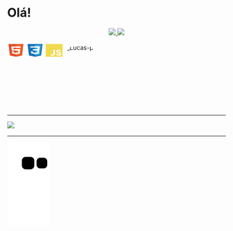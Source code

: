 <h1>Olá!</h1>
<div align="center">
  <a href="https://github.com/lucasxz4">
  <img height="180em" src="https://github-readme-stats.vercel.app/api?username=lucasxz4&show_icons=true&theme=dark&include_all_commits=true&count_private=true"/>
  <img height="180em" src="https://github-readme-stats.vercel.app/api/top-langs/?username=lucasxz4&layout=compact&langs_count=7&theme=dark"/>
</div>

<div style="display: inline-block"><br>
  <img align="center" alt="Lucas-HTML" height="30" width="40" src="https://raw.githubusercontent.com/devicons/devicon/master/icons/html5/html5-original.svg">
  <img align="center" alt="Lucas-CSS" height="30" width="40" src="https://raw.githubusercontent.com/devicons/devicon/master/icons/css3/css3-original.svg">
  <img align="center" alt="Lucas-Js" height="30" width="40" src="https://raw.githubusercontent.com/devicons/devicon/master/icons/javascript/javascript-plain.svg">
  <img align="right" alt="Lucas-pic" height="150" style="border-radius:50px;" src="https://cdn.picrew.me/shareImg/org/202301/338224_E43uLysE.png">
</div>

<hr>

<div> 
  <a href="https://www.instagram.com/lucas.sxp4/" target="_blank" rel="external"><img src="https://img.shields.io/badge/-Instagram-%23E4405F?style=for-the-badge&logo=instagram&logoColor=white" target="_blank"></a> 
</div>
  
<hr>
  
![Snake animation](https://github.com/lucasxz4/lucasxz4/blob/output/github-contribution-grid-snake.svg)
